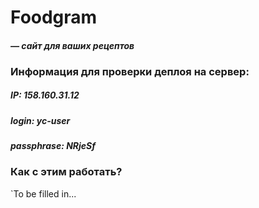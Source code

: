 # Foodgram 
#### *— сайт для ваших рецептов* 

### Информация для проверки деплоя на сервер: 

##### **IP:** 158.160.31.12 

##### **login:** yc-user 

##### **passphrase:** NRjeSf 


### Как с этим работать? 

`To be filled in...